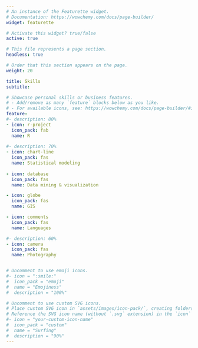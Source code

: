 ```yaml
---
# An instance of the Featurette widget.
# Documentation: https://wowchemy.com/docs/page-builder/
widget: featurette

# Activate this widget? true/false
active: true

# This file represents a page section.
headless: true

# Order that this section appears on the page.
weight: 20

title: Skills
subtitle:

# Showcase personal skills or business features.
# - Add/remove as many `feature` blocks below as you like.
# - For available icons, see: https://wowchemy.com/docs/page-builder/#icons
feature:
#- description: 80%
- icon: r-project
  icon_pack: fab
  name: R
  
#- description: 70%
- icon: chart-line
  icon_pack: fas
  name: Statistical modeling
  
- icon: database
  icon_pack: fas
  name: Data mining & visualization

- icon: globe
  icon_pack: fas
  name: GIS

- icon: comments
  icon_pack: fas
  name: Languages

#- description: 60%
- icon: camera
  icon_pack: fas
  name: Photography


# Uncomment to use emoji icons.
#- icon = ":smile:"
#  icon_pack = "emoji"
#  name = "Emojiness"
#  description = "100%"  

# Uncomment to use custom SVG icons.
# Place custom SVG icon in `assets/images/icon-pack/`, creating folders if necessary.
# Reference the SVG icon name (without `.svg` extension) in the `icon` field.
#- icon = "your-custom-icon-name"
#  icon_pack = "custom"
#  name = "Surfing"
#  description = "90%"
---
```

